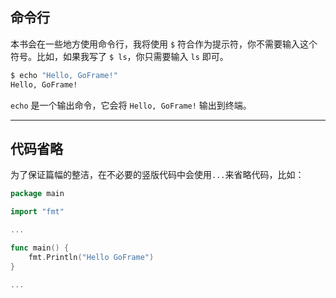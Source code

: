 ## 命令行
本书会在一些地方使用命令行，我将使用 `$` 符合作为提示符，你不需要输入这个符号。比如，如果我写了 `$ ls`，你只需要输入 `ls` 即可。
```bash
$ echo "Hello, GoFrame!"
Hello, GoFrame!
```
`echo` 是一个输出命令，它会将 `Hello, GoFrame!` 输出到终端。

---

## 代码省略
为了保证篇幅的整洁，在不必要的竖版代码中会使用`...`来省略代码，比如：
```go
package main

import "fmt"

...

func main() {
	fmt.Println("Hello GoFrame")
}

...
```